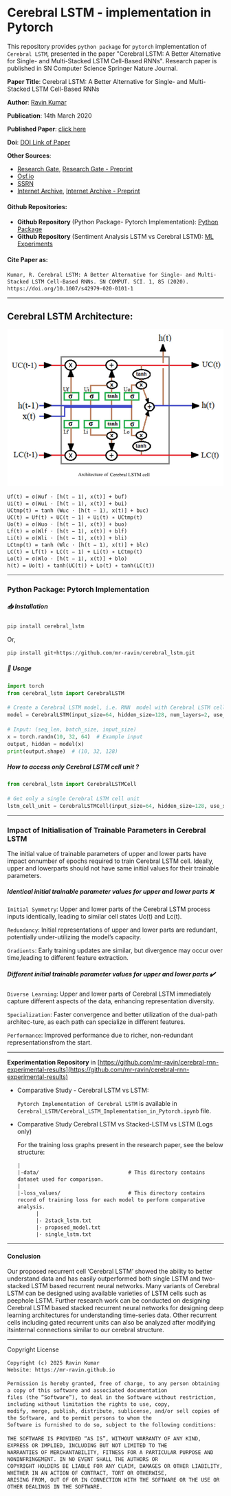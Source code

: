 # Cerebral LSTM - implementation in Pytorch
This repository provides `python package` for `pytorch` implementation of `Cerebral LSTM`, presented in the paper "Cerebral LSTM: A Better Alternative for Single- and Multi-Stacked LSTM Cell-Based RNNs". Research paper is published in SN Computer Science Springer Nature Journal.

**Paper Title**: Cerebral LSTM: A Better Alternative for Single- and Multi-Stacked LSTM Cell-Based RNNs

**Author**: [Ravin Kumar](https://mr-ravin.github.io)

**Publication**: 14th March 2020

**Published Paper**: [click here](https://link.springer.com/article/10.1007/s42979-020-0101-1)

**Doi**: [DOI Link of Paper](https://doi.org/10.1007/s42979-020-0101-1)

**Other Sources**:
- [Research Gate](https://www.researchgate.net/publication/340013877_Cerebral_LSTM_A_Better_Alternative_for_Single-_and_Multi-Stacked_LSTM_Cell-Based_RNNs), [Research Gate - Preprint](https://www.researchgate.net/publication/382380649_Cerebral_LSTM_A_Better_Alternative_for_Single-_and_Multi-Stacked_LSTM_Cell-Based_RNNs)
- [Osf.io](https://osf.io/preprints/osf/jgh7p_v1)
- [SSRN](https://papers.ssrn.com/sol3/papers.cfm?abstract_id=4897569)
- [Internet Archive](https://archive.org/details/cerebral-lstm-in-deep-learning-published-paper), [Internet Archive - Preprint](https://archive.org/details/cerebral-lstm-in-deep-learning--preprint-paper)

#### Github Repositories: 
- **Github Repository** (Python Package- Pytorch Implementation): [Python Package](https://github.com/mr-ravin/cerebral_lstm)
- **Github Repository** (Sentiment Analysis LSTM vs Cerebral LSTM): [ML Experiments](https://github.com/mr-ravin/cerebral-rnn-experimental-results)

#### Cite Paper as:
```
Kumar, R. Cerebral LSTM: A Better Alternative for Single- and Multi-Stacked LSTM Cell-Based RNNs. SN COMPUT. SCI. 1, 85 (2020). https://doi.org/10.1007/s42979-020-0101-1
```

---

## Cerebral LSTM Architecture:

![image](https://github.com/mr-ravin/cerebral-lstm/blob/main/CerebralLSTM.png?raw=true)

```
Uf(t) = σ(Wuf ⋅ [h(t − 1), x(t)] + buf)
Ui(t) = σ(Wui ⋅ [h(t − 1), x(t)] + bui)
UCtmp(t) = tanh (Wuc ⋅ [h(t − 1), x(t)] + buc)
UC(t) = Uf(t) ∗ UC(t − 1) + Ui(t) ∗ UCtmp(t)
Uo(t) = σ(Wuo ⋅ [h(t − 1), x(t)] + buo)
Lf(t) = σ(Wlf ⋅ [h(t − 1), x(t)] + blf)
Li(t) = σ(Wli ⋅ [h(t − 1), x(t)] + bli)
LCtmp(t) = tanh (Wlc ⋅ [h(t − 1), x(t)] + blc)
LC(t) = Lf(t) ∗ LC(t − 1) + Li(t) ∗ LCtmp(t)
Lo(t) = σ(Wlo ⋅ [h(t − 1), x(t)] + blo)
h(t) = Uo(t) ∗ tanh(UC(t)) + Lo(t) ∗ tanh(LC(t))
```

---

### Python Package: Pytorch Implementation

##### 📥 Installation
```python
pip install cerebral_lstm
```

Or,

```python
pip install git+https://github.com/mr-ravin/cerebral_lstm.git
```

##### 🚀 Usage
```python
import torch
from cerebral_lstm import CerebralLSTM

# Create a Cerebral LSTM model, i.e. RNN  model with Cerebral LSTM cell unit
model = CerebralLSTM(input_size=64, hidden_size=128, num_layers=2, use_xavier=True, dropout=0.5) # Default: use_xavier=True

# Input: (seq_len, batch_size, input_size)
x = torch.randn(10, 32, 64)  # Example input
output, hidden = model(x)
print(output.shape)  # (10, 32, 128)
```

##### How to access only Cerebral LSTM cell unit ?
```python
from cerebral_lstm import CerebralLSTMCell

# Get only a single Cerebral LSTM cell unit
lstm_cell_unit = CerebralLSTMCell(input_size=64, hidden_size=128, use_xavier=True) # Default: use_xavier=True
```

---
### Impact of Initialisation of Trainable Parameters in Cerebral LSTM
The initial value of trainable parameters of upper and lower parts have impact onnumber of epochs required to train Cerebral LSTM cell. Ideally, upper and lowerparts should not have same initial values for their trainable parameters. 

##### Identical initial trainable parameter values for upper and lower parts ❌

  `Initial Symmetry`: Upper and lower parts of the Cerebral LSTM process inputs identically, leading to similar cell states Uc(t) and Lc(t).

  `Redundancy`: Initial representations of upper and lower parts are redundant, potentially under-utilizing the model’s capacity.

  `Gradients`: Early training updates are similar, but divergence may occur over time,leading to different feature extraction.

##### Different initial trainable parameter values for upper and lower parts ✔️

  `Diverse Learning`: Upper and lower parts of Cerebral LSTM immediately capture different aspects of the data, enhancing representation diversity.

  `Specialization`: Faster convergence and better utilization of the dual-path architec-ture, as each path can specialize in different features.

  `Performance`: Improved performance due to richer, non-redundant representationsfrom the start. 

---
**Experimentation Repository** in [https://github.com/mr-ravin/cerebral-rnn-experimental-results](https://github.com/mr-ravin/cerebral-rnn-experimental-results)

- Comparative Study - Cerebral LSTM vs LSTM: 

  `Pytorch Implementation of Cerebral LSTM` is available in `Cerebral_LSTM/Cerebral_LSTM_Implementation_in_Pytorch.ipynb` file.

- Comparative Study Cerebral LSTM vs Stacked-LSTM vs LSTM (Logs only)
    
    For the training loss graphs present in the research paper, see the below structure:
    ```
    |
    |-data/                             # This directory contains dataset used for comparison.
    |
    |-loss_values/                      # This directory contains record of training loss for each model to perform comparative analysis.
          |
          |- 2stack_lstm.txt 
          |- proposed_model.txt
          |- single_lstm.txt
    ```
    
---
#### Conclusion
Our proposed recurrent cell ‘Cerebral LSTM’ showed the ability to better understand data and has easily outperformed both single LSTM and two-stacked LSTM based recurrent neural networks. Many variants of Cerebral LSTM can be designed using available varieties of LSTM cells such as peephole LSTM. Further research work can be conducted on designing Cerebral LSTM based stacked recurrent neural networks for designing deep learning architectures for understanding time-series data. Other recurrent cells including gated recurrent units can also be analyzed after modifying itsinternal connections similar to our cerebral structure. 

---

Copyright License
```
Copyright (c) 2025 Ravin Kumar
Website: https://mr-ravin.github.io

Permission is hereby granted, free of charge, to any person obtaining a copy of this software and associated documentation 
files (the “Software”), to deal in the Software without restriction, including without limitation the rights to use, copy, 
modify, merge, publish, distribute, sublicense, and/or sell copies of the Software, and to permit persons to whom the 
Software is furnished to do so, subject to the following conditions:

THE SOFTWARE IS PROVIDED “AS IS”, WITHOUT WARRANTY OF ANY KIND, EXPRESS OR IMPLIED, INCLUDING BUT NOT LIMITED TO THE 
WARRANTIES OF MERCHANTABILITY, FITNESS FOR A PARTICULAR PURPOSE AND NONINFRINGEMENT. IN NO EVENT SHALL THE AUTHORS OR 
COPYRIGHT HOLDERS BE LIABLE FOR ANY CLAIM, DAMAGES OR OTHER LIABILITY, WHETHER IN AN ACTION OF CONTRACT, TORT OR OTHERWISE, 
ARISING FROM, OUT OF OR IN CONNECTION WITH THE SOFTWARE OR THE USE OR OTHER DEALINGS IN THE SOFTWARE.
```

